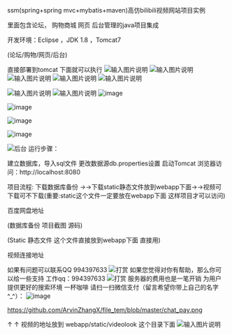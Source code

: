 ssm(spring+spring mvc+mybatis+maven)高仿bilibili视频网站项目实例

里面包含论坛， 购物商城  网页  后台管理的java项目集成

开发环境：Eclipse ，JDK 1.8 ，Tomcat7

(论坛/购物/网页/后台)

直接部署到tomcat 下面就可以执行
![输入图片说明](https://gitee.com/uploads/images/2018/0211/221207_c67cc1a4_1775605.png "投稿.png")
![输入图片说明](https://gitee.com/uploads/images/2018/0211/221157_fa9692d1_1775605.png "论坛.png")
![输入图片说明](https://gitee.com/uploads/images/2018/0211/221145_87553075_1775605.png "购物.png")
![输入图片说明](https://gitee.com/uploads/images/2018/0211/221038_c551935f_1775605.png "主页下方.png")
![输入图片说明](https://gitee.com/uploads/images/2018/0211/221016_a5f5992d_1775605.png "投稿.png")

![输入图片说明](https://gitee.com/uploads/images/2018/0211/220953_29ae2ee6_1775605.png "下单.png")
![输入图片说明](https://gitee.com/uploads/images/2018/0211/220851_8051cc99_1775605.png "回复.png")
![image](https://gitee.com/ArvinzhangX/ssm_bilibili/blob/master/bilibili/%E9%A1%B9%E7%9B%AE/%E8%AE%A2%E5%8D%95%E5%90%8E%E5%8F%B0.png)

![image](https://gitee.com/ArvinzhangX/ssm_bilibili/blob/master/bilibili/%E9%A1%B9%E7%9B%AE/chat_pay.png)

![image](https://github.com/ArvinZhangX/ssm_bilibili/blob/master/bilibili/%E9%A1%B9%E7%9B%AE/%E5%9B%9E%E5%A4%8D.png)

![image](https://github.com/ArvinZhangX/ssm_bilibili/blob/master/bilibili/%E9%A1%B9%E7%9B%AE/%E6%8A%95%E7%A8%BF.png)

![后台](https://gitee.com/uploads/images/2018/0211/221049_230fc973_1775605.png "订单后台.png")
运行步骤：

建立数据库，导入sql文件
更改数据源db.properties设置
启动Tomcat
浏览器访问：http://localhost:8080

项目流程: 下载数据库备份 →→下载static静态文件放到webapp下面→→视频可下载可不下载(重要:static这个文件一定要放在webapp下面 这样项目才可以访问)

百度网盘地址

(数据库备份 项目截图 源码)



(Static 静态文件  这个文件直接放到webapp下面 直接用)


视频连接地址

如果有问题可以联系QQ  994397633
![打赏](https://gitee.com/uploads/images/2018/0211/221109_32374ffa_1775605.png "chat_pay.png")
如果您觉得对你有帮助，那么你可以给一些支持 工作qq：994397633
![打赏](https://gitee.com/uploads/images/2018/0211/221109_32374ffa_1775605.png "chat_pay.png")
服务器的费用也是一笔开销
为用户提供更好的搜索环境
一杯咖啡
请扫一扫微信支付（留言希望你带上自己的名字^_^）：
![image](https://gitee.com/ArvinzhangX/ssm_bilibili/blob/master/bilibili/%E9%A1%B9%E7%9B%AE/chat_pay.png)

https://github.com/ArvinZhangX/file_tem/blob/master/chat_pay.png

↑ ↑ 视频的地址放到  webapp/static/videolook 这个目录下面 ![输入图片说明](https://github.com/ArvinZhangX/ssm_bilibili/blob/master/bilibili/%E9%A1%B9%E7%9B%AE/%E6%8A%95%E7%A8%BF.png "主页.png")